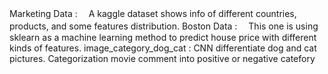 Marketing Data : 
　A kaggle dataset shows info of different countries, products, and some features distribution.
Boston Data : 
　This one is using sklearn as a machine learning method to predict house price with different kinds of features.
image_category_dog_cat :
 CNN differentiate dog and cat pictures.
 Categorization movie comment into positive or negative catefory
